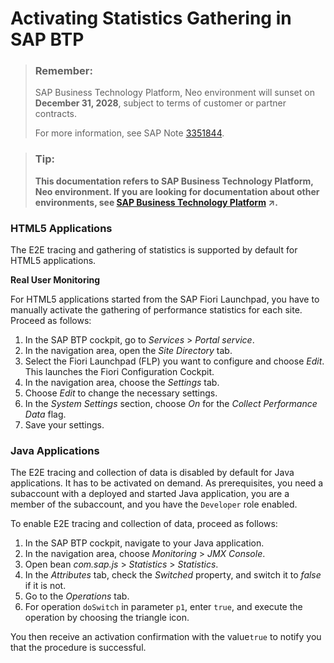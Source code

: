 <!-- loio3f61c0f7a2f04e31b3574df6f4fdcd21 -->

# Activating Statistics Gathering in SAP BTP

> ### Remember:  
> SAP Business Technology Platform, Neo environment will sunset on **December 31, 2028**, subject to terms of customer or partner contracts.
> 
> For more information, see SAP Note [3351844](https://me.sap.com/notes/3351844).

> ### Tip:  
> **This documentation refers to SAP Business Technology Platform, Neo environment. If you are looking for documentation about other environments, see [SAP Business Technology Platform](https://help.sap.com/viewer/65de2977205c403bbc107264b8eccf4b/Cloud/en-US/6a2c1ab5a31b4ed9a2ce17a5329e1dd8.html "SAP Business Technology Platform (SAP BTP) is an integrated offering comprised of the following technology portfolios: application development; process automation; integration; data, analytics, and enterprise planning; artificial intelligence. The platform offers users the ability to turn data into business value, compose end-to-end business processes, connect entire IT landscapes, and personalize, build and extend SAP applications. This reduces the overall total cost of ownership maintaining SAP landscapes and third-party software across end-to-end business processes.") :arrow_upper_right:.**





### HTML5 Applications

The E2E tracing and gathering of statistics is supported by default for HTML5 applications.

**Real User Monitoring**

For HTML5 applications started from the SAP Fiori Launchpad, you have to manually activate the gathering of performance statistics for each site. Proceed as follows:

1.  In the SAP BTP cockpit, go to *Services* \> *Portal service*.
2.  In the navigation area, open the *Site Directory* tab.
3.  Select the Fiori Launchpad \(FLP\) you want to configure and choose *Edit*. This launches the Fiori Configuration Cockpit.
4.  In the navigation area, choose the *Settings* tab.
5.  Choose *Edit* to change the necessary settings.
6.  In the *System Settings* section, choose *On* for the *Collect Performance Data* flag.
7.  Save your settings.



### Java Applications

The E2E tracing and collection of data is disabled by default for Java applications. It has to be activated on demand. As prerequisites, you need a subaccount with a deployed and started Java application, you are a member of the subaccount, and you have the `Developer` role enabled.

To enable E2E tracing and collection of data, proceed as follows:

1.  In the SAP BTP cockpit, navigate to your Java application.
2.  In the navigation area, choose *Monitoring* \> *JMX Console*.
3.  Open bean *com.sap.js* \> *Statistics* \> *Statistics*.
4.  In the *Attributes* tab, check the *Switched* property, and switch it to *false* if it is not.
5.  Go to the *Operations* tab.
6.  For operation `doSwitch` in parameter `p1`, enter `true`, and execute the operation by choosing the triangle icon.

You then receive an activation confirmation with the value`true` to notify you that the procedure is successful.

